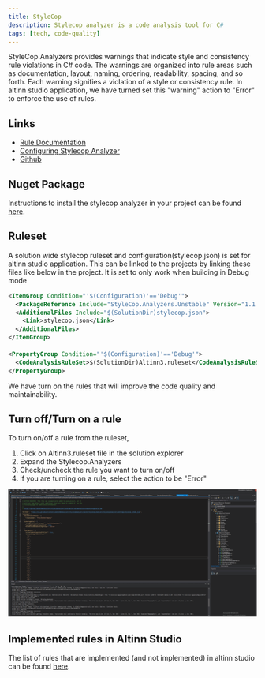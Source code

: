 ```yaml
---
title: StyleCop
description: Stylecop analyzer is a code analysis tool for C#
tags: [tech, code-quality]
---
```


StyleCop.Analyzers provides warnings that indicate style and consistency rule violations in C# code. The warnings are organized into rule areas such as documentation, layout, naming, ordering, readability, spacing, and so forth. Each warning signifies a violation of a style or consistency rule.
In altinn studio application, we have turned set this "warning" action to "Error" to enforce the use of rules.

## Links

- [Rule Documentation](https://github.com/DotNetAnalyzers/StyleCopAnalyzers/blob/master/DOCUMENTATION.md)
- [Configuring Stylecop Analyzer](https://github.com/DotNetAnalyzers/StyleCopAnalyzers/blob/master/documentation/Configuration.md)
- [Github](https://github.com/DotNetAnalyzers/StyleCopAnalyzers)

## Nuget Package
Instructions to install the stylecop analyzer in your project can be found [here](https://github.com/DotNetAnalyzers/StyleCopAnalyzers).

## Ruleset

A solution wide stylecop ruleset and configuration(stylecop.json) is set for altinn studio application.
This can be linked to the projects by linking these files like below in the project.
It is set to only work when building in Debug mode

```xml
<ItemGroup Condition="'$(Configuration)'=='Debug'">
  <PackageReference Include="StyleCop.Analyzers.Unstable" Version="1.1.1.61" />    
  <AdditionalFiles Include="$(SolutionDir)stylecop.json">
    <Link>stylecop.json</Link>
  </AdditionalFiles>
</ItemGroup>

<PropertyGroup Condition="'$(Configuration)'=='Debug'">
  <CodeAnalysisRuleSet>$(SolutionDir)Altinn3.ruleset</CodeAnalysisRuleSet>
</PropertyGroup>
```

We have turn on the rules that will improve the code quality and maintainability.

## Turn off/Turn on a rule

To turn on/off a rule from the ruleset,

1. Click on Altinn3.ruleset file in the solution explorer
2. Expand the Stylecop.Analyzers
3. Check/uncheck the rule you want to turn on/off
4. If you are turning on a rule, select the action to be "Error"

![Turn on/off a rule from ruleset](turnonoffrules.gif?width=1000 "Turn on/off a rule from ruleset")

## Implemented rules in Altinn Studio

The list of rules that are implemented (and not implemented) in altinn studio can be found
[here](https://github.com/Altinn/altinn-studio/blob/master/Altinn3.ruleset).
